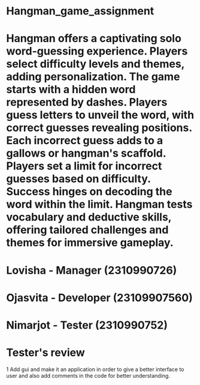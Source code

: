 # Hangman_game_assignment
# 
# Hangman offers a captivating solo word-guessing experience. Players select difficulty levels and themes, adding personalization. The game starts with a hidden word represented by dashes. Players guess letters to unveil the word, with correct guesses revealing positions. Each incorrect guess adds to a gallows or hangman's scaffold. Players set a limit for incorrect guesses based on difficulty. Success hinges on decoding the word within the limit. Hangman tests vocabulary and deductive skills, offering tailored challenges and themes for immersive gameplay.
# Lovisha - Manager (2310990726)
# Ojasvita - Developer (23109907560)
# Nimarjot - Tester (2310990752)

# Tester's review
1 Add gui and make it an application in order to give a better interface to user and also add comments in the code for better understanding.
